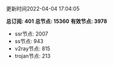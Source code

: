 更新时间2022-04-04 17:04:05

**总订阅: 401**
**总节点: 15360**
**有效节点: 3978**
- ssr节点: 2007
- ss节点: 943
- v2ray节点: 815
- trojan节点: 213
